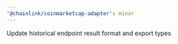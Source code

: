 ```yaml
---
'@chainlink/coinmarketcap-adapter': minor
---
```


Update historical endpoint result format and export types

